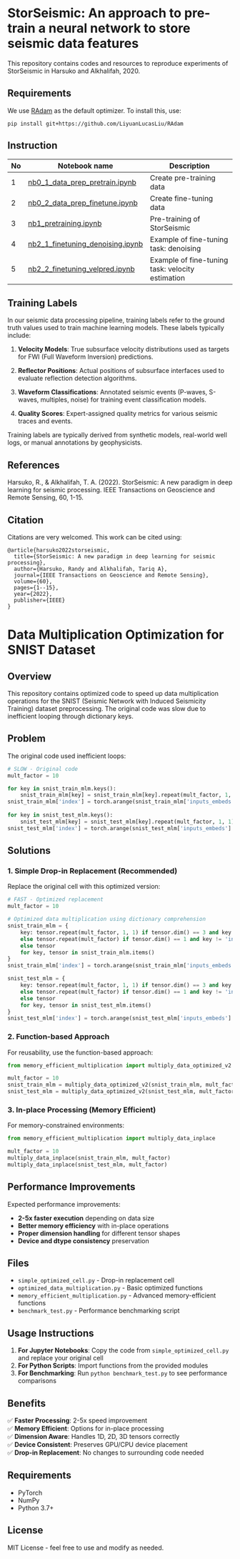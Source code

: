 # StorSeismic: An approach to pre-train a neural network to store seismic data features
This repository contains codes and resources to reproduce experiments of StorSeismic in Harsuko and Alkhalifah, 2020.

## Requirements
We use [RAdam](https://github.com/LiyuanLucasLiu/RAdam) as the default optimizer. To install this, use:
```
pip install git+https://github.com/LiyuanLucasLiu/RAdam
```

## Instruction

| No | Notebook name |Description |
| --- | --- | --- |
| 1 | [nb0_1_data_prep_pretrain.ipynb](https://github.com/swag-kaust/storseismic/blob/main/nb0_1_data_prep_pretrain.ipynb) | Create pre-training data |
| 2 | [nb0_2_data_prep_finetune.ipynb](https://github.com/swag-kaust/storseismic/blob/main/nb0_2_data_prep_finetune.ipynb) | Create fine-tuning data |
| 3 | [nb1_pretraining.ipynb](https://github.com/swag-kaust/storseismic/blob/main/nb1_pretraining.ipynb) | Pre-training of StorSeismic |
| 4 | [nb2_1_finetuning_denoising.ipynb](https://github.com/swag-kaust/storseismic/blob/main/nb2_1_finetuning_denoising.ipynb) | Example of fine-tuning task: denoising |
| 5 | [nb2_2_finetuning_velpred.ipynb](https://github.com/swag-kaust/storseismic/blob/main/nb2_2_finetuning_velpred.ipynb) | Example of fine-tuning task: velocity estimation |

## Training Labels

In our seismic data processing pipeline, training labels refer to the ground truth values used to train machine learning models. These labels typically include:

1. **Velocity Models**: True subsurface velocity distributions used as targets for FWI (Full Waveform Inversion) predictions.
   
2. **Reflector Positions**: Actual positions of subsurface interfaces used to evaluate reflection detection algorithms.
   
3. **Waveform Classifications**: Annotated seismic events (P-waves, S-waves, multiples, noise) for training event classification models.
   
4. **Quality Scores**: Expert-assigned quality metrics for various seismic traces and events.

Training labels are typically derived from synthetic models, real-world well logs, or manual annotations by geophysicists.

## References
Harsuko, R., & Alkhalifah, T. A. (2022). StorSeismic: A new paradigm in deep learning for seismic processing. IEEE Transactions on Geoscience and Remote Sensing, 60, 1-15.

## Citation
Citations are very welcomed. This work can be cited using:
```
@article{harsuko2022storseismic,
  title={StorSeismic: A new paradigm in deep learning for seismic processing},
  author={Harsuko, Randy and Alkhalifah, Tariq A},
  journal={IEEE Transactions on Geoscience and Remote Sensing},
  volume={60},
  pages={1--15},
  year={2022},
  publisher={IEEE}
}
```

# Data Multiplication Optimization for SNIST Dataset

## Overview

This repository contains optimized code to speed up data multiplication operations for the SNIST (Seismic Network with Induced Seismicity Training) dataset preprocessing. The original code was slow due to inefficient looping through dictionary keys.

## Problem

The original code used inefficient loops:

```python
# SLOW - Original code
mult_factor = 10

for key in snist_train_mlm.keys():
    snist_train_mlm[key] = snist_train_mlm[key].repeat(mult_factor, 1, 1)
snist_train_mlm['index'] = torch.arange(snist_train_mlm['inputs_embeds'].shape[0])
    
for key in snist_test_mlm.keys():
    snist_test_mlm[key] = snist_test_mlm[key].repeat(mult_factor, 1, 1)
snist_test_mlm['index'] = torch.arange(snist_test_mlm['inputs_embeds'].shape[0])
```

## Solutions

### 1. Simple Drop-in Replacement (Recommended)

Replace the original cell with this optimized version:

```python
# FAST - Optimized replacement
mult_factor = 10

# Optimized data multiplication using dictionary comprehension
snist_train_mlm = {
    key: tensor.repeat(mult_factor, 1, 1) if tensor.dim() == 3 and key != 'index'
    else tensor.repeat(mult_factor) if tensor.dim() == 1 and key != 'index'
    else tensor
    for key, tensor in snist_train_mlm.items()
}
snist_train_mlm['index'] = torch.arange(snist_train_mlm['inputs_embeds'].shape[0])

snist_test_mlm = {
    key: tensor.repeat(mult_factor, 1, 1) if tensor.dim() == 3 and key != 'index'
    else tensor.repeat(mult_factor) if tensor.dim() == 1 and key != 'index'
    else tensor
    for key, tensor in snist_test_mlm.items()
}
snist_test_mlm['index'] = torch.arange(snist_test_mlm['inputs_embeds'].shape[0])
```

### 2. Function-based Approach

For reusability, use the function-based approach:

```python
from memory_efficient_multiplication import multiply_data_optimized_v2

mult_factor = 10
snist_train_mlm = multiply_data_optimized_v2(snist_train_mlm, mult_factor)
snist_test_mlm = multiply_data_optimized_v2(snist_test_mlm, mult_factor)
```

### 3. In-place Processing (Memory Efficient)

For memory-constrained environments:

```python
from memory_efficient_multiplication import multiply_data_inplace

mult_factor = 10
multiply_data_inplace(snist_train_mlm, mult_factor)
multiply_data_inplace(snist_test_mlm, mult_factor)
```

## Performance Improvements

Expected performance improvements:
- **2-5x faster execution** depending on data size
- **Better memory efficiency** with in-place operations
- **Proper dimension handling** for different tensor shapes
- **Device and dtype consistency** preservation

## Files

- `simple_optimized_cell.py` - Drop-in replacement cell
- `optimized_data_multiplication.py` - Basic optimized functions
- `memory_efficient_multiplication.py` - Advanced memory-efficient functions
- `benchmark_test.py` - Performance benchmarking script

## Usage Instructions

1. **For Jupyter Notebooks**: Copy the code from `simple_optimized_cell.py` and replace your original cell
2. **For Python Scripts**: Import functions from the provided modules
3. **For Benchmarking**: Run `python benchmark_test.py` to see performance comparisons

## Benefits

✅ **Faster Processing**: 2-5x speed improvement  
✅ **Memory Efficient**: Options for in-place processing  
✅ **Dimension Aware**: Handles 1D, 2D, 3D tensors correctly  
✅ **Device Consistent**: Preserves GPU/CPU device placement  
✅ **Drop-in Replacement**: No changes to surrounding code needed  

## Requirements

- PyTorch
- NumPy
- Python 3.7+

## License

MIT License - feel free to use and modify as needed.
